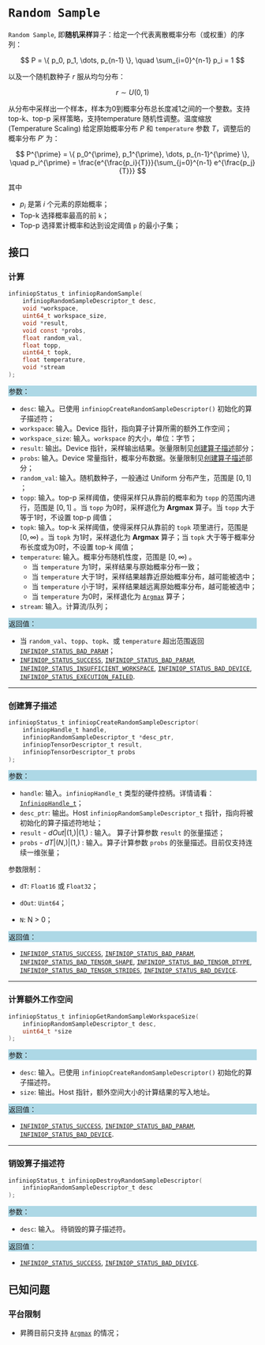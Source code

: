 ﻿
# `Random Sample`

`Random Sample`, 即**随机采样**算子：给定一个代表离散概率分布（或权重）的序列：

$$ P = \{ p_0, p_1, \dots, p_{n-1} \}, \quad \sum_{i=0}^{n-1} p_i = 1 $$

以及一个随机数种子 $r$ 服从均匀分布：

$$ r \sim U(0,1) $$

从分布中采样出一个样本，样本为0到概率分布总长度减1之间的一个整数。支持 top-k、top-p 采样策略，支持temperature 随机性调整。温度缩放 (Temperature Scaling) 给定原始概率分布 $P$ 和 `temperature` 参数 $T$，调整后的概率分布 $P'$ 为：

$$ P^{\prime} = \{ p_0^{\prime}, p_1^{\prime}, \dots, p_{n-1}^{\prime} \}, \quad p_i^{\prime} = \frac{e^{\frac{p_i}{T}}}{\sum_{j=0}^{n-1} e^{\frac{p_j}{T}}} $$

其中

- $p_i$ 是第 $i$ 个元素的原始概率；
- Top-k 选择概率最高的前 `k`；
- Top-p 选择累计概率和达到设定阈值 `p` 的最小子集；

## 接口

### 计算

```c
infiniopStatus_t infiniopRandomSample(
    infiniopRandomSampleDescriptor_t desc,
    void *workspace,
    uint64_t workspace_size,
    void *result,
    void const *probs,
    float random_val,
    float topp,
    uint64_t topk,
    float temperature,
    void *stream
);
```

<div style="background-color: lightblue; padding: 1px;"> 参数： </div>

- `desc`:
  输入。已使用 `infiniopCreateRandomSampleDescriptor()` 初始化的算子描述符；
- `workspace`:
  输入。Device 指针，指向算子计算所需的额外工作空间；
- `workspace_size`:
  输入。`workspace` 的大小，单位：字节；
- `result`:
  输出。Device 指针，采样输出结果。张量限制见[创建算子描述](#创建算子描述)部分；
- `probs`:
  输入。Device 常量指针，概率分布数据。张量限制见[创建算子描述](#创建算子描述)部分；
- `random_val`:
  输入。随机数种子，一般通过 Uniform 分布产生，范围是 $[0,1]$ ；
- `topp`:
  输入。top-p 采样阈值，使得采样只从靠前的概率和为 `topp` 的范围内进行，范围是 $[0,1]$ 。当 `topp` 为0时，采样退化为 **Argmax** 算子。当 `topp` 大于等于1时，不设置 top-p 阈值；
- `topk`:
  输入。top-k 采样阈值，使得采样只从靠前的 `topk` 项里进行，范围是 $[0,\infty)$ 。当 `topk` 为1时，采样退化为 **Argmax** 算子；当 `topk` 大于等于概率分布长度或为0时，不设置 top-k 阈值；
- `temperature`:
  输入。概率分布随机性度，范围是 $[0,\infty)$ 。
  - 当 `temperature` 为1时，采样结果与原始概率分布一致；
  - 当 `temperature` 大于1时，采样结果越靠近原始概率分布，越可能被选中；
  - 当 `temperature` 小于1时，采样结果越远离原始概率分布，越可能被选中；
  - 当 `temperature` 为0时，采样退化为 [`Argmax`] 算子；
- `stream`:
  输入。计算流/队列；

<div style="background-color: lightblue; padding: 1px;"> 返回值：</div>

- 当 `random_val`、`topp`、`topk`、或 `temperature` 超出范围返回 [`INFINIOP_STATUS_BAD_PARAM`]；
- [`INFINIOP_STATUS_SUCCESS`], [`INFINIOP_STATUS_BAD_PARAM`], [`INFINIOP_STATUS_INSUFFICIENT_WORKSPACE`], [`INFINIOP_STATUS_BAD_DEVICE`], [`INFINIOP_STATUS_EXECUTION_FAILED`].

---

### 创建算子描述

```c
infiniopStatus_t infiniopCreateRandomSampleDescriptor(
    infiniopHandle_t handle,
    infiniopRandomSampleDescriptor_t *desc_ptr,
    infiniopTensorDescriptor_t result,
    infiniopTensorDescriptor_t probs
);
```

<div style="background-color: lightblue; padding: 1px;"> 参数：</div>

- `handle`:
  输入。`infiniopHandle_t` 类型的硬件控柄。详情请看：[`InfiniopHandle_t`]；
- `desc_ptr`:
  输出。Host `infiniopRandomSampleDescriptor_t` 指针，指向将被初始化的算子描述符地址；
- `result` - ${ dOut | (1,) | (1,) }$ :
  输入。 算子计算参数 `result` 的张量描述；
- `probs` - ${ dT | (N,) | (1,) }$ :
  输入。算子计算参数 `probs` 的张量描述。目前仅支持连续一维张量；

参数限制：

- `dT`: `Float16` 或 `Float32`；

- `dOut`: `Uint64`；

- `N`: N > 0；

<div style="background-color: lightblue; padding: 1px;"> 返回值：</div>

- [`INFINIOP_STATUS_SUCCESS`], [`INFINIOP_STATUS_BAD_PARAM`], [`INFINIOP_STATUS_BAD_TENSOR_SHAPE`], [`INFINIOP_STATUS_BAD_TENSOR_DTYPE`], [`INFINIOP_STATUS_BAD_TENSOR_STRIDES`], [`INFINIOP_STATUS_BAD_DEVICE`].

---

### 计算额外工作空间

```c
infiniopStatus_t infiniopGetRandomSampleWorkspaceSize(
    infiniopRandomSampleDescriptor_t desc,
    uint64_t *size
);
```

<div style="background-color: lightblue; padding: 1px;"> 参数：</div>

- `desc`:
  输入。已使用 `infiniopCreateRandomSampleDescriptor()` 初始化的算子描述符。
- `size`:
  输出。Host 指针，额外空间大小的计算结果的写入地址。

<div style="background-color: lightblue; padding: 1px;"> 返回值：</div>

- [`INFINIOP_STATUS_SUCCESS`], [`INFINIOP_STATUS_BAD_PARAM`], [`INFINIOP_STATUS_BAD_DEVICE`].

---

### 销毁算子描述符

```c
infiniopStatus_t infiniopDestroyRandomSampleDescriptor(
    infiniopRandomSampleDescriptor_t desc
);
```

<div style="background-color: lightblue; padding: 1px;"> 参数： </div>

- `desc`:
  输入。 待销毁的算子描述符。

<div style="background-color: lightblue; padding: 1px;"> 返回值： </div>

- [`INFINIOP_STATUS_SUCCESS`], [`INFINIOP_STATUS_BAD_DEVICE`].

## 已知问题

### 平台限制

- 昇腾目前只支持 [`Argmax`] 的情况；

[`Argmax`]: /
[`InfiniopHandle_t`]: /

[`INFINIOP_STATUS_SUCCESS`]: /
[`INFINIOP_STATUS_BAD_PARAM`]: /
[`INFINIOP_STATUS_INSUFFICIENT_WORKSPACE`]: /
[`INFINIOP_STATUS_BAD_DEVICE`]: /
[`INFINIOP_STATUS_EXECUTION_FAILED`]: /
[`INFINIOP_STATUS_BAD_TENSOR_SHAPE`]: /
[`INFINIOP_STATUS_BAD_TENSOR_DTYPE`]: /
[`INFINIOP_STATUS_BAD_TENSOR_STRIDES`]: /
